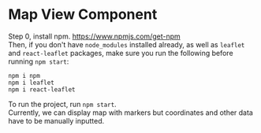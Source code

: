 # Map View Component
Step 0, install npm. https://www.npmjs.com/get-npm \
Then, if you don't have ```node_modules``` installed already, as well as ```leaflet``` and ```react-leaflet``` packages, make sure you run the following before running ```npm start```:
```
npm i npm
npm i leaflet
npm i react-leaflet
```
To run the project, run ```npm start```.\
Currently, we can display map with markers but coordinates and other data have to be manually inputted.
